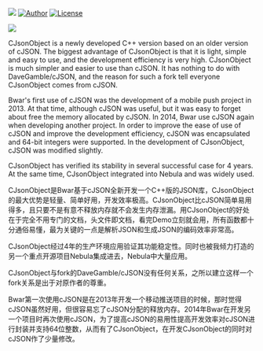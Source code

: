 [![](https://travis-ci.org/Bwar/CJsonObject.svg?branch=master)](https://travis-ci.org/Bwar/CJsonObject) [![Author](https://img.shields.io/badge/author-@Bwar-blue.svg?style=flat)](cqc@vip.qq.com) [![License](https://img.shields.io/github/license/mashape/apistatus.svg)](LICENSE)<br/>

[![](CJsonObject)](https://raw.githubusercontent.com/Bwar/bwar.github.io/master/style/images/logo-CJsonObject.png) <br/>

CJsonObject is a newly developed C++ version based on an older version of cJSON. The biggest advantage of CJsonObject is that it is light, simple and easy to use, and the development efficiency is very high. CJsonObject is much simpler and easier to use than cJSON. It has nothing to do with DaveGamble/cJSON, and the reason for such a fork tell everyone CJsonObject comes from cJSON.

Bwar's first use of cJSON was the development of a mobile push project in 2013. At that time, although cJSON was useful, but it was easy to forget about free the memory allocated by cJSON. In 2014, Bwar use cJSON again when developing another project. In order to improve the ease of use of cJSON and improve the development efficiency, cJSON was encapsulated and 64-bit integers were supported. In the development of CJsonObject, cJSON was modified slightly.

CJsonObject has verified its stability in several successful case for 4 years. At the same time, CJsonObject integrated into Nebula and was widely used.

CJsonObject是Bwar基于cJSON全新开发一个C++版的JSON库，CJsonObject的最大优势是轻量、简单好用，开发效率极高。CJsonObject比cJSON简单易用得多，且只要不是有意不释放内存就不会发生内存泄漏。用CJsonObject的好处在于完全不用专门的文档，头文件即文档，看完Demo立刻就会用，所有函数都十分通俗易懂，最为关键的一点是解析JSON和生成JSON的编码效率非常高。

CJsonObject经过4年的生产环境应用验证其功能稳定性。同时也被我倾力打造的另一个重点开源项目Nebula集成进去，Nebula中大量应用。

CJsonObject与fork的DaveGamble/cJSON没有任何关系，之所以建立这样一个fork关系是出于对原作者的尊重。

Bwar第一次使用cJSON是在2013年开发一个移动推送项目的时候，那时觉得cJSON虽然好用，但很容易忘了cJSON分配的释放内存。2014年Bwar在开发另一个项目时再次使用cJSON，为了提高cJSON的易用性提高开发效率对cJSON进行封装并支持64位整数，从而有了CJsonObject，在开发CJsonObject的同时对cJSON作了少量修改。


